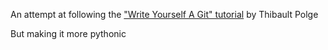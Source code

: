 An attempt at following the ["Write Yourself A Git" tutorial](https://wyag.thb.lt/) by Thibault Polge

But making it more pythonic